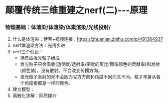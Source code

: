 # 颠覆传统三维重建之nerf(二)---原理

### 物理基础：体渲染/体渲染/体素渲染/光线投射/
1. 什么是体渲染：博客+视频连接：https://zhuanlan.zhihu.com/p/491364937
1. nerf体渲染方法：光线步进
2. nerf三个假设：
    - 场景由发光粒子组成
    - 发光粒子只会吸收(透明度/透射率/密度的反比/图像颜色的贡献率)和发射(颜色值)，没有散射。不会改变传播方向。
    - 发光粒子发射的光不会因为官方方向和角度不同而又不同。粒子本身从各个角度看都是一样的颜色。
4. 建立模型：
5. 离散化求解：同质媒介